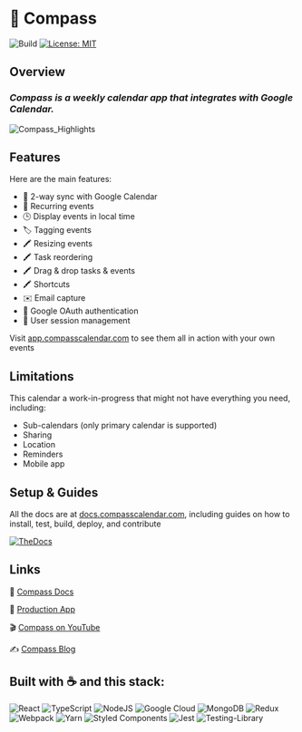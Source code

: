 # 🧭 Compass

![Build](https://github.com/SwitchbackTech/compass/actions/workflows/test.yml/badge.svg) [![License: MIT](https://img.shields.io/badge/License-MIT-yellow.svg)](https://opensource.org/licenses/MIT)

## Overview

### _Compass is a weekly calendar app that integrates with Google Calendar._

![Compass_Highlights](https://github.com/SwitchbackTech/compass/assets/30163055/00543d34-5dfc-47d5-9b83-d84d4c748391)

## Features

Here are the main features:

- 🔄 2-way sync with Google Calendar
- 🔄 Recurring events
- 🕒 Display events in local time
- 🏷️ Tagging events
- 🖍️ Resizing events
- 🖍️ Task reordering
- 🖍️ Drag & drop tasks & events
- 🖍️ Shortcuts
- ✉️ Email capture
- 🔐 Google OAuth authentication
- 🔐 User session management

Visit [app.compasscalendar.com](https://app.compasscalendar.com) to see them all in action with your own events

## Limitations

This calendar a work-in-progress that might not have everything
you need, including:

- Sub-calendars (only primary calendar is supported)
- Sharing
- Location
- Reminders
- Mobile app

## Setup & Guides

All the docs are at [docs.compasscalendar.com](https://docs.compasscalendar.com), including guides on how to install, test, build, deploy, and contribute

[![TheDocs](https://github.com/SwitchbackTech/compass/assets/30163055/b9577876-43af-49eb-830b-df0644c1af8f)](https://docs.compasscalendar.com)

## Links

📃 [Compass Docs](https://docs.compasscalendar.com)

🔵 [Production App](https://app.compasscalendar.com)

🎬 [Compass on YouTube](https://youtube.com/playlist?list=PLPQAVocXPdjmYaPM9MXzplcwgoXZ_yPiJ&si=jssXj_g9kln8Iz_w)

✍ [Compass Blog](https://www.compasscalendar.com/post/compass-is-open-source)

## Built with ☕️ and this stack:

![React](https://img.shields.io/badge/react-%2320232a.svg?style=for-the-badge&logo=react&logoColor=%2361DAFB) ![TypeScript](https://img.shields.io/badge/typescript-%23007ACC.svg?style=for-the-badge&logo=typescript&logoColor=white) ![NodeJS](https://img.shields.io/badge/node.js-6DA55F?style=for-the-badge&logo=node.js&logoColor=white) ![Google Cloud](https://img.shields.io/badge/GoogleCloud-%234285F4.svg?style=for-the-badge&logo=google-cloud&logoColor=white) ![MongoDB](https://img.shields.io/badge/MongoDB-%234ea94b.svg?style=for-the-badge&logo=mongodb&logoColor=white) ![Redux](<https://img.shields.io/badge/redux-%23593d88.svg?style=for-the-badge&logo=redux&logoColor=white![Express.js](https://img.shields.io/badge/express.js-%23404d59.svg?style=for-the-badge&logo=express&logoColor=%2361DAFB)>) ![Webpack](https://img.shields.io/badge/webpack-%238DD6F9.svg?style=for-the-badge&logo=webpack&logoColor=black) ![Yarn](https://img.shields.io/badge/yarn-%232C8EBB.svg?style=for-the-badge&logo=yarn&logoColor=white) ![Styled Components](https://img.shields.io/badge/styled--components-DB7093?style=for-the-badge&logo=styled-components&logoColor=white)
![Jest](https://img.shields.io/badge/-jest-%23C21325?style=for-the-badge&logo=jest&logoColor=white)
![Testing-Library](https://img.shields.io/badge/-TestingLibrary-%23E33332?style=for-the-badge&logo=testing-library&logoColor=white)
